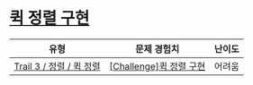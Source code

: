 # [퀵 정렬 구현](https://www.codetree.ai/trails/complete/curated-cards/challenge-implement-quick-sort)

|유형|문제 경험치|난이도|
|---|---|---|
|[Trail 3 / 정렬 / 퀵 정렬](https://www.codetree.ai/trail-info/novice-high/)|[[Challenge]퀵 정렬 구현](https://www.codetree.ai/trails/complete/curated-cards/challenge-implement-quick-sort/)|어려움|

